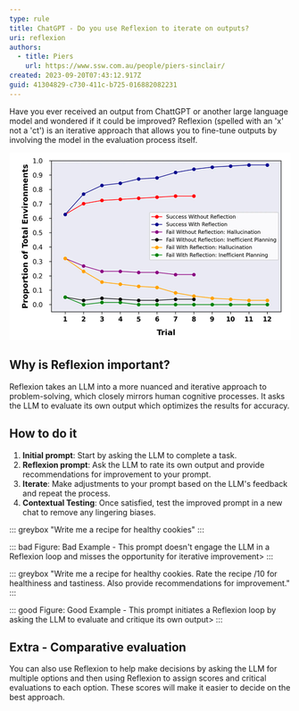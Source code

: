 ```yaml
---
type: rule
title: ChatGPT - Do you use Reflexion to iterate on outputs?
uri: reflexion
authors:
  - title: Piers
    url: https://www.ssw.com.au/people/piers-sinclair/
created: 2023-09-20T07:43:12.917Z
guid: 41304829-c730-411c-b725-016882082231
---
```


Have you ever received an output from ChattGPT or another large language model and wondered if it could be improved? Reflexion (spelled with an 'x' not a 'ct') is an iterative approach that allows you to fine-tune outputs by involving the model in the evaluation process itself.

<!--endintro-->

![Figure: [Reflexion delivers better results](https://www.promptengineering.org/reflexion-an-iterative-approach-to-llm-problem-solving/)](reflexionresults.png)

## Why is Reflexion important?

Reflexion takes an LLM into a more nuanced and iterative approach to problem-solving, which closely mirrors human cognitive processes. It asks the LLM to evaluate its own output which optimizes the results for accuracy.

## How to do it

1. **Initial prompt**: Start by asking the LLM to complete a task.
2. **Reflexion prompt**: Ask the LLM to rate its own output and provide recommendations for improvement to your prompt.
3. **Iterate**: Make adjustments to your prompt based on the LLM's feedback and repeat the process.
4. **Contextual Testing**: Once satisfied, test the improved prompt in a new chat to remove any lingering biases.

::: greybox
"Write me a recipe for healthy cookies"
:::

::: bad 
Figure: Bad Example - This prompt doesn't engage the LLM in a Reflexion loop and misses the opportunity for iterative improvement>
:::

::: greybox
"Write me a recipe for healthy cookies. Rate the recipe /10 for healthiness and tastiness. Also provide recommendations for improvement."
:::

::: good 
Figure: Good Example - This prompt initiates a Reflexion loop by asking the LLM to evaluate and critique its own output>
:::

## Extra - Comparative evaluation

You can also use Reflexion to help make decisions by asking the LLM for multiple options and then using Reflexion to assign scores and critical evaluations to each option. These scores will make it easier to decide on the best approach.
